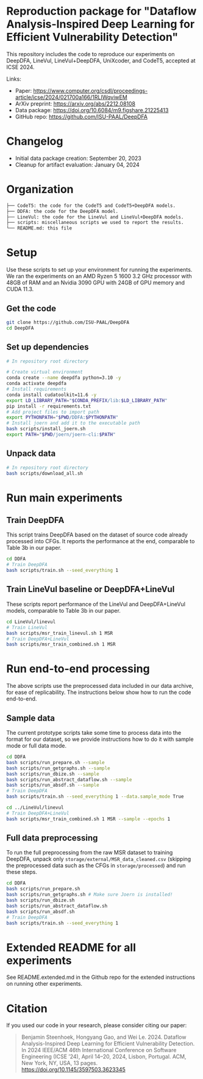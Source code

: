 # Reproduction package for "Dataflow Analysis-Inspired Deep Learning for Efficient Vulnerability Detection"

This repository includes the code to reproduce our experiments on DeepDFA, LineVul, LineVul+DeepDFA, UniXcoder, and CodeT5, accepted at ICSE 2024.

Links:
* Paper: https://www.computer.org/csdl/proceedings-article/icse/2024/021700a166/1RLIWqviwEM
* ArXiv preprint: https://arxiv.org/abs/2212.08108
* Data package: https://doi.org/10.6084/m9.figshare.21225413
* GitHub repo: https://github.com/ISU-PAAL/DeepDFA

# Changelog

- Initial data package creation: September 20, 2023
- Cleanup for artifact evaluation: January 04, 2024

# Organization

```bash
├── CodeT5: the code for the CodeT5 and CodeT5+DeepDFA models.
├── DDFA: the code for the DeepDFA model.
├── LineVul: the code for the LineVul and LineVul+DeepDFA models.
├── scripts: miscellaneous scripts we used to report the results.
└── README.md: this file
```

# Setup

Use these scripts to set up your environment for running the experiments.
We ran the experiments on an AMD Ryzen 5 1600 3.2 GHz processor with 48GB of RAM and an Nvidia 3090 GPU with 24GB of GPU memory and CUDA 11.3.

## Get the code

```bash
git clone https://github.com/ISU-PAAL/DeepDFA
cd DeepDFA
```

## Set up dependencies

```bash
# In repository root directory

# Create virtual environment
conda create --name deepdfa python=3.10 -y
conda activate deepdfa
# Install requirements
conda install cudatoolkit=11.6 -y
export LD_LIBRARY_PATH="$CONDA_PREFIX/lib:$LD_LIBRARY_PATH"
pip install -r requirements.txt
# Add project files to import path
export PYTHONPATH="$PWD/DDFA:$PYTHONPATH"
# Install joern and add it to the executable path
bash scripts/install_joern.sh
export PATH="$PWD/joern/joern-cli:$PATH"
```

## Unpack data

```bash
# In repository root directory
bash scripts/download_all.sh
```

# Run main experiments

## Train DeepDFA

This script trains DeepDFA based on the dataset of source code already processed into CFGs.
It reports the performance at the end, comparable to Table 3b in our paper.

```bash
cd DDFA
# Train DeepDFA
bash scripts/train.sh --seed_everything 1
```

## Train LineVul baseline or DeepDFA+LineVul

These scripts report performance of the LineVul and DeepDFA+LineVul models, comparable to Table 3b in our paper.

```bash
cd LineVul/linevul
# Train LineVul
bash scripts/msr_train_linevul.sh 1 MSR
# Train DeepDFA+LineVul
bash scripts/msr_train_combined.sh 1 MSR
```

# Run end-to-end processing

The above scripts use the preprocessed data included in our data archive, for ease of replicability. The instructions below show how to run the code end-to-end.

## Sample data

The current prototype scripts take some time to process data into the format for our dataset, so we provide instructions how to do it with sample mode or full data mode.

```bash
cd DDFA
bash scripts/run_prepare.sh --sample
bash scripts/run_getgraphs.sh --sample
bash scripts/run_dbize.sh --sample
bash scripts/run_abstract_dataflow.sh --sample
bash scripts/run_absdf.sh --sample
# Train DeepDFA
bash scripts/train.sh --seed_everything 1 --data.sample_mode True

cd ../LineVul/linevul
# Train DeepDFA+LineVul
bash scripts/msr_train_combined.sh 1 MSR --sample --epochs 1
```

## Full data preprocessing

To run the full preprocessing from the raw MSR dataset to training DeepDFA, unpack only `storage/external/MSR_data_cleaned.csv` (skipping the preprocessed data such as the CFGs in `storage/processed`) and run these steps.

```bash
cd DDFA
bash scripts/run_prepare.sh
bash scripts/run_getgraphs.sh # Make sure Joern is installed!
bash scripts/run_dbize.sh
bash scripts/run_abstract_dataflow.sh
bash scripts/run_absdf.sh
# Train DeepDFA
bash scripts/train.sh --seed_everything 1
```

# Extended README for all experiments

See README.extended.md in the Github repo for the extended instructions on running other experiments.

# Citation

If you used our code in your research, please consider citing our paper:

> Benjamin Steenhoek, Hongyang Gao, and Wei Le. 2024. Dataflow Analysis-Inspired Deep Learning for Efficient Vulnerability Detection. In 2024 IEEE/ACM 46th International Conference on Software Engineering (ICSE ’24), April 14–20, 2024, Lisbon, Portugal. ACM, New York, NY, USA, 13 pages. https://doi.org/10.1145/3597503.3623345
